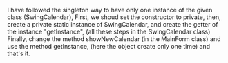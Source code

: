 I have followed the singleton way to have only one instance of the given class (SwingCalendar),
First, we shoud set the constructor to private,
then, create a private static instance of SwingCalendar,
and create the getter of the instance "getInstance", (all these steps in the SwingCalendar class)
Finally, change the method showNewCalendar (in the MainForm class) and use the method getInstance, (here the object create only one time) and that's it.
